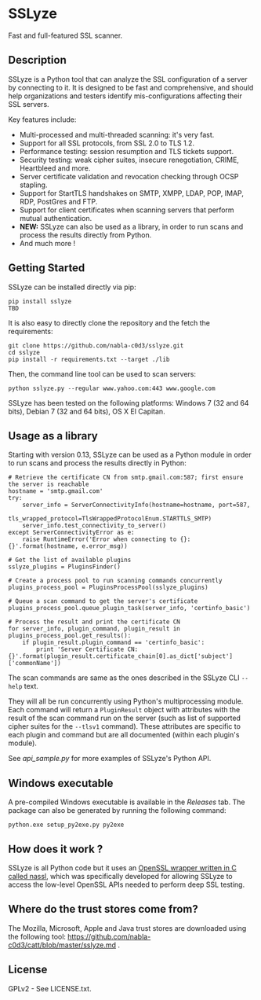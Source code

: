 SSLyze
======

Fast and full-featured SSL scanner.


Description
-----------

SSLyze is a Python tool that can analyze the SSL configuration of a server by connecting to it. It is designed to be 
fast and comprehensive, and should help organizations and testers identify mis-configurations affecting their SSL
servers.

Key features include:
* Multi-processed and multi-threaded scanning: it's very fast.
* Support for all SSL protocols, from SSL 2.0 to TLS 1.2.
* Performance testing: session resumption and TLS tickets support.
* Security testing: weak cipher suites, insecure renegotiation, CRIME, Heartbleed and more.
* Server certificate validation and revocation checking through OCSP stapling.
* Support for StartTLS handshakes on SMTP, XMPP, LDAP, POP, IMAP, RDP, PostGres and FTP.
* Support for client certificates when scanning servers that perform mutual authentication.
* **NEW:** SSLyze can also be used as a library, in order to run scans and process the results directly from Python.
* And much more !


Getting Started
---------------

SSLyze can be installed directly via pip:
    
    pip install sslyze
    TBD
    
It is also easy to directly clone the repository and the fetch the requirements:

    git clone https://github.com/nabla-c0d3/sslyze.git
    cd sslyze
    pip install -r requirements.txt --target ./lib
    
Then, the command line tool can be used to scan servers:

    python sslyze.py --regular www.yahoo.com:443 www.google.com
    
SSLyze has been tested on the following platforms: Windows 7 (32 and 64 bits), Debian 7 (32 and 64 bits), 
OS X El Capitan.


Usage as a library
------------------

Starting with version 0.13, SSLyze can be used as a Python module in order to run scans and process the results directly 
in Python:

    # Retrieve the certificate CN from smtp.gmail.com:587; first ensure the server is reachable
    hostname = 'smtp.gmail.com'
    try:
        server_info = ServerConnectivityInfo(hostname=hostname, port=587,
                                             tls_wrapped_protocol=TlsWrappedProtocolEnum.STARTTLS_SMTP)
        server_info.test_connectivity_to_server()
    except ServerConnectivityError as e:
        raise RuntimeError('Error when connecting to {}: {}'.format(hostname, e.error_msg))
    
    # Get the list of available plugins
    sslyze_plugins = PluginsFinder()
    
    # Create a process pool to run scanning commands concurrently
    plugins_process_pool = PluginsProcessPool(sslyze_plugins)
    
    # Queue a scan command to get the server's certificate
    plugins_process_pool.queue_plugin_task(server_info, 'certinfo_basic')
    
    # Process the result and print the certificate CN
    for server_info, plugin_command, plugin_result in plugins_process_pool.get_results():
        if plugin_result.plugin_command == 'certinfo_basic':
            print 'Server Certificate CN: {}'.format(plugin_result.certificate_chain[0].as_dict['subject']['commonName'])

The scan commands are same as the ones described in the SSLyze CLI `--help` text. 

They will all be run concurrently using Python's multiprocessing module. Each command will return a `PluginResult` 
object with attributes with the result of the scan command run on the server (such as list of supported cipher suites 
for the `--tlsv1` command). These attributes are specific to each plugin and command but are all documented (within each 
plugin's module).

See _api\_sample.py_ for more examples of SSLyze's Python API.


Windows executable
------------------

A pre-compiled Windows executable is available in the _Releases_ tab. The package can also be generated by running the 
following command:

    python.exe setup_py2exe.py py2exe
    

How does it work ?
------------------

SSLyze is all Python code but it uses an 
[OpenSSL wrapper written in C called nassl](https://github.com/nabla-c0d3/nassl), which was specifically developed for
allowing SSLyze to access the low-level OpenSSL APIs needed to perform deep SSL testing.


Where do the trust stores come from?
------------------------------------

The Mozilla, Microsoft, Apple and Java trust stores are downloaded using the following tool: 
https://github.com/nabla-c0d3/catt/blob/master/sslyze.md .


License
-------

GPLv2 - See LICENSE.txt.
